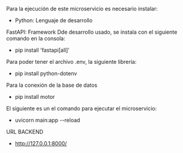 Para la ejecución de este microservicio es necesario instalar:

* Python: Lenguaje de desarrollo

FastAPI: Framework Dde desarrollo usado, se instala con el siguiente comando en la consola:
* pip install 'fastapi[all]'

Para poder tener el archivo .env, la siguiente librería:
* pip install python-dotenv

Para la conexión de la base de datos
* pip install motor 

El siguiente es un el comando para ejecutar el microservicio:
* uvicorn main:app --reload 

URL BACKEND
* http://127.0.0.1:8000/ 
